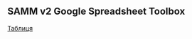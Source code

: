 ## SAMM v2 Google Spreadsheet Toolbox
[Таблиця](https://docs.google.com/spreadsheets/d/13R4yJ3_gFUthqzZQw6GgX1VCiKykrFuqwBDVJY_PNWA/edit?gid=1716553355#gid=1716553355)
